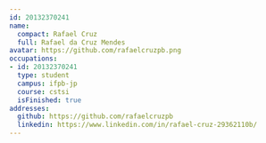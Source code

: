 ```yaml
---
id: 20132370241
name:
  compact: Rafael Cruz
  full: Rafael da Cruz Mendes
avatar: https://github.com/rafaelcruzpb.png
occupations:
- id: 20132370241
  type: student
  campus: ifpb-jp
  course: cstsi
  isFinished: true
addresses:
  github: https://github.com/rafaelcruzpb
  linkedin: https://www.linkedin.com/in/rafael-cruz-29362110b/
---
```

